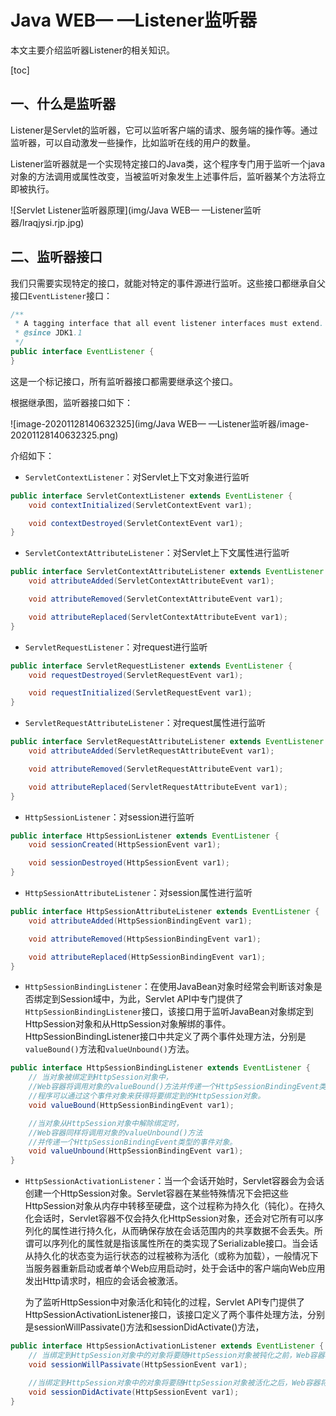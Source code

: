 # Java WEB— —Listener监听器

本文主要介绍监听器Listener的相关知识。

[toc]

## 一、什么是监听器

Listener是Servlet的监听器，它可以监听客户端的请求、服务端的操作等。通过监听器，可以自动激发一些操作，比如监听在线的用户的数量。

Listener监听器就是一个实现特定接口的Java类，这个程序专门用于监听一个java对象的方法调用或属性改变，当被监听对象发生上述事件后，监听器某个方法将立即被执行。

![Servlet Listener监听器原理](img/Java WEB— —Listener监听器/lraqjysi.rjp.jpg)



## 二、监听器接口

我们只需要实现特定的接口，就能对特定的事件源进行监听。这些接口都继承自父接口`EventListener`接口：

```java
/**
 * A tagging interface that all event listener interfaces must extend.
 * @since JDK1.1
 */
public interface EventListener {
}
```

这是一个标记接口，所有监听器接口都需要继承这个接口。

根据继承图，监听器接口如下：

![image-20201128140632325](img/Java WEB— —Listener监听器/image-20201128140632325.png)

介绍如下：

- `ServletContextListener`：对Servlet上下文对象进行监听

```java
public interface ServletContextListener extends EventListener {
    void contextInitialized(ServletContextEvent var1);

    void contextDestroyed(ServletContextEvent var1);
}
```

- `ServletContextAttributeListener`：对Servlet上下文属性进行监听

```java
public interface ServletContextAttributeListener extends EventListener {
    void attributeAdded(ServletContextAttributeEvent var1);

    void attributeRemoved(ServletContextAttributeEvent var1);

    void attributeReplaced(ServletContextAttributeEvent var1);
}
```

- `ServletRequestListener`：对request进行监听

```java
public interface ServletRequestListener extends EventListener {
    void requestDestroyed(ServletRequestEvent var1);

    void requestInitialized(ServletRequestEvent var1);
}
```

- `ServletRequestAttributeListener`：对request属性进行监听

```java
public interface ServletRequestAttributeListener extends EventListener {
    void attributeAdded(ServletRequestAttributeEvent var1);

    void attributeRemoved(ServletRequestAttributeEvent var1);

    void attributeReplaced(ServletRequestAttributeEvent var1);
}
```

- `HttpSessionListener`：对session进行监听

```java
public interface HttpSessionListener extends EventListener {
    void sessionCreated(HttpSessionEvent var1);

    void sessionDestroyed(HttpSessionEvent var1);
}
```

- `HttpSessionAttributeListener`：对session属性进行监听

```java
public interface HttpSessionAttributeListener extends EventListener {
    void attributeAdded(HttpSessionBindingEvent var1);

    void attributeRemoved(HttpSessionBindingEvent var1);

    void attributeReplaced(HttpSessionBindingEvent var1);
}
```

- `HttpSessionBindingListener`：在使用JavaBean对象时经常会判断该对象是否绑定到Session域中，为此，Servlet API中专门提供了`HttpSessionBindingListener`接口，该接口用于监听JavaBean对象绑定到HttpSession对象和从HttpSession对象解绑的事件。HttpSessionBindingListener接口中共定义了两个事件处理方法，分别是`valueBound()`方法和`valueUnbound()`方法。

```java
public interface HttpSessionBindingListener extends EventListener {
    // 当对象被绑定到HttpSession对象中，
    //Web容器将调用对象的valueBound()方法并传递一个HttpSessionBindingEvent类型的事件对象，
    //程序可以通过这个事件对象来获得将要绑定到的HttpSession对象。
    void valueBound(HttpSessionBindingEvent var1);

    //当对象从HttpSession对象中解除绑定时，
    //Web容器同样将调用对象的valueUnbound()方法
    //并传递一个HttpSessionBindingEvent类型的事件对象。
    void valueUnbound(HttpSessionBindingEvent var1);
}
```

- `HttpSessionActivationListener`：当一个会话开始时，Servlet容器会为会话创建一个HttpSession对象。Servlet容器在某些特殊情况下会把这些HttpSession对象从内存中转移至硬盘，这个过程称为持久化（钝化）。在持久化会话时，Servlet容器不仅会持久化HttpSession对象，还会对它所有可以序列化的属性进行持久化，从而确保存放在会话范围内的共享数据不会丢失。所谓可以序列化的属性就是指该属性所在的类实现了Serializable接口。当会话从持久化的状态变为运行状态的过程被称为活化（或称为加载），一般情况下当服务器重新启动或者单个Web应用启动时，处于会话中的客户端向Web应用发出Http请求时，相应的会话会被激活。

  为了监听HttpSession中对象活化和钝化的过程，Servlet API专门提供了HttpSessionActivationListener接口，该接口定义了两个事件处理方法，分别是sessionWillPassivate()方法和sessionDidActivate()方法，

```java
public interface HttpSessionActivationListener extends EventListener {
    // 当绑定到HttpSession对象中的对象将要随HttpSession对象被钝化之前，Web容器将调用这个方法并传递一个HttpSessionEvent类型的事件对象，程序通过这个事件对象可以获得当前被钝化的HttpSession对象。
    void sessionWillPassivate(HttpSessionEvent var1);

    //当绑定到HttpSession对象中的对象将要随HttpSession对象被活化之后，Web容器将调用这个方法并传递一个HttpSessionEvent类型的事件对象。
    void sessionDidActivate(HttpSessionEvent var1);
}
```



